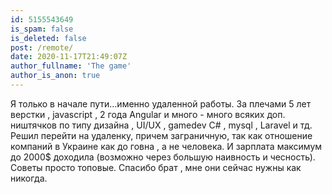 ```yaml
---
id: 5155543649
is_spam: false
is_deleted: false
post: /remote/
date: 2020-11-17T21:49:07Z
author_fullname: 'The game'
author_is_anon: true
---
```


<p>Я только в начале пути...именно удаленной работы. За плечами 5 лет верстки , javascript , 2 года Angular и много - много всяких доп. ништячков по типу дизайна , UI/UX , gamedev C# , mysql , Laravel и тд. Решил перейти на удаленку, причем заграничную, так как отношение компаний в Украине как до говна , а не человека. И зарплата максимум до 2000$ доходила (возможно через большую наивность и чесность). <br>Советы просто топовые. Спасибо брат , мне они сейчас нужны как никогда.</p>
